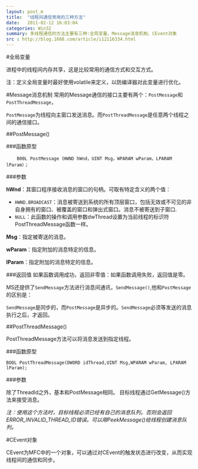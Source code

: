 ```yaml
---
layout: post_m
title:  "线程间通信常用的三种方法"
date:   2011-02-12 16:03:04
categories: Win32
summary: 多线程通信的方法主要有三种:全局变量、Message消息机制、CEvent对象
src : http://blog.1688.com/article/i12116334.html
---
```



#全局变量

进程中的线程间内存共享，这是比较常用的通信方式和交互方式。

注：定义全局变量时最好使用volatile来定义，以防编译器对此变量进行优化。



#Message消息机制
常用的Message通信的接口主要有两个：`PostMessage`和`PostThreadMessage`，

`PostMessage`为线程向主窗口发送消息。而`PostThreadMessage`是任意两个线程之间的通信接口。

##PostMessage() 

###函数原型
    
		B00L PostMessage（HWND hWnd，UINT Msg，WPARAM wParam，LPARAM lParam）；
###参数

**hWnd**：其窗口程序接收消息的窗口的句柄。可取有特定含义的两个值：

+ `HWND.BROADCAST`：消息被寄送到系统的所有顶层窗口，包括无效或不可见的非自身拥有的窗口、被覆盖的窗口和弹出式窗口。消息不被寄送到子窗口.
+ `NULL`：此函数的操作和调用参数dwThread设置为当前线程的标识符PostThreadMessage函数一样。

**Msg**：指定被寄送的消息。

**wParam**：指定附加的消息特定的信息。

**IParam**：指定附加的消息特定的信息。

###返回值
如果函数调用成功，返回非零值：如果函数调用失败，返回值是零。

MS还提供了`SendMessage`方法进行消息间通讯，`SendMessage()`,他和`PostMessage`的区别是：

`SendMessage`是同步的，而`PostMessage`是异步的。`SendMessage`必须等发送的消息执行之后，才返回。

##PostThreadMessage()

PostThreadMessage方法可以将消息发送到指定线程。

###函数原型

	BOOL PostThreadMessage(DWORD idThread,UINT Msg,WPARAM wParam, LPARAM lParam);

###参数

除了ThreadId之外，基本和PostMessage相同。
目标线程通过GetMessage()方法来接受消息。

*注：使用这个方法时，目标线程必须已经有自己的消息队列。否则会返回ERROR_INVALID_THREAD_ID错误。可以用PeekMessage()给线程创建消息队列。*

#CEvent对象

CEvent为MFC中的一个对象，可以通过对CEvent的触发状态进行改变，从而实现线程间的通信和同步。